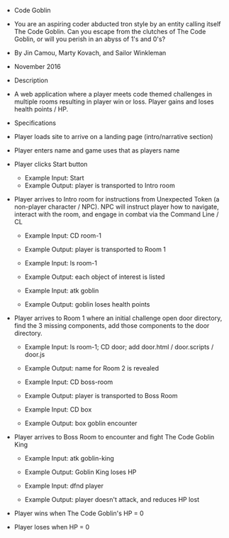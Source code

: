 * Code Goblin

* You are an aspiring coder abducted tron style by an entity calling itself The Code Goblin. Can you escape from the clutches of The Code Goblin, or will you perish in an abyss of 1's and 0's?

* By Jin Camou, Marty Kovach, and Sailor Winkleman

* November 2016  

* Description

* A web application where a player meets code themed challenges in multiple rooms resulting in player win or loss. Player gains and loses health points / HP.

* Specifications

* Player loads site to arrive on a landing page (intro/narrative section)

* Player enters name and game uses that as players name

* Player clicks Start button

  * Example Input: Start
  * Example Output: player is transported to Intro room

* Player arrives to Intro room for instructions from Unexpected Token (a non-player character / NPC). NPC will instruct player how to navigate, interact with the room, and engage in combat via the Command Line / CL

  * Example Input: CD room-1
  * Example Output: player is transported to Room 1  

  * Example Input: ls room-1
  * Example Output: each object of interest is listed

  * Example Input: atk goblin
  * Example Output: goblin loses health points

* Player arrives to Room 1 where an initial challenge open door directory, find the 3 missing components, add those components to the door directory.  

  * Example Input: ls room-1; CD door; add door.html / door.scripts / door.js  
  * Example Output: name for Room 2 is revealed      

  * Example Input: CD boss-room
  * Example Output: player is transported to Boss Room      

  * Example Input: CD box
  * Example Output: box goblin encounter

* Player arrives to Boss Room to encounter and fight The Code Goblin King

  * Example Input: atk goblin-king  
  * Example Output: Goblin King loses HP

  * Example Input: dfnd player  
  * Example Output: player doesn't attack, and reduces HP lost

* Player wins when The Code Goblin's HP = 0

* Player loses when HP = 0  
